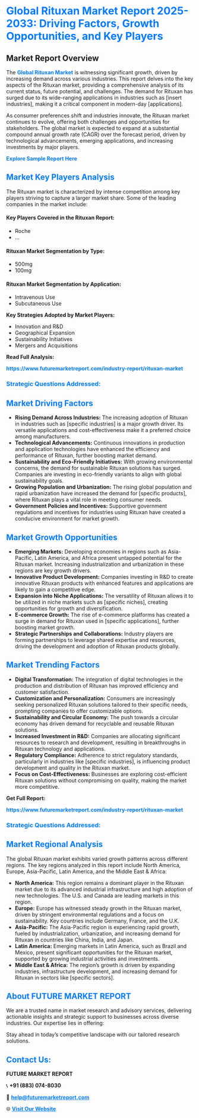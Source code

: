 <h1 style="color: #007BFF;">Global Rituxan Market Report 2025-2033: Driving Factors, Growth Opportunities, and Key Players</h1>

<section id="overview">
<h2>Market Report Overview</h2>
<p>The <a href="https://www.futuremarketreport.com/industry-report/rituxan-market" style="color: #007BFF; text-decoration: none;"><strong>Global Rituxan Market</strong></a> is witnessing significant growth, driven by increasing demand across various industries. This report delves into the key aspects of the Rituxan market, providing a comprehensive analysis of its current status, future potential, and challenges. The demand for Rituxan has surged due to its wide-ranging applications in industries such as [insert industries], making it a critical component in modern-day [applications].</p>
<p>As consumer preferences shift and industries innovate, the Rituxan market continues to evolve, offering both challenges and opportunities for stakeholders. The global market is expected to expand at a substantial compound annual growth rate (CAGR) over the forecast period, driven by technological advancements, emerging applications, and increasing investments by major players.</p>
</section>

<section id="overview">
<p><a href="https://www.futuremarketreport.com/request-sample/reportId=103094" style="color: #007BFF; text-decoration: none;"><strong>Explore Sample Report Here</strong></a></p>
</section>

<section id="key-players">
<h2 style="color: #007BFF;">Market Key Players Analysis</h2>
<p>The Rituxan market is characterized by intense competition among key players striving to capture a larger market share. Some of the leading companies in the market include:</p>
<h4>Key Players Covered in the Rituxan Report:</h4>
<ul><li>Roche</li><li>...</li></ul>
<h4>Rituxan Market Segmentation by Type:</h4>
<ul><li>500mg</li><li>100mg</li></ul>

<h4>Rituxan Market Segmentation by Application:</h4>
<ul><li>Intravenous Use</li><li>Subcutaneous Use</li></ul>
<p><strong>Key Strategies Adopted by Market Players:</strong></p>
<ul>
<li>Innovation and R&D</li>
<li>Geographical Expansion</li>
<li>Sustainability Initiatives</li>
<li>Mergers and Acquisitions</li>
</ul>
</section>

<section>
<p><strong>Read Full Analysis: </strong></p><a href="https://www.futuremarketreport.com/industry-report/rituxan-market" style="color: #007BFF; text-decoration: none;"><strong>https://www.futuremarketreport.com/industry-report/rituxan-market</strong></a>
<h3 style="color: #007BFF;">Strategic Questions Addressed:</h3>
</section>

<section id="driving-factors">
<h2 style="color: #007BFF;">Market Driving Factors</h2>
<ul>
<li><strong>Rising Demand Across Industries:</strong> The increasing adoption of Rituxan in industries such as [specific industries] is a major growth driver. Its versatile applications and cost-effectiveness make it a preferred choice among manufacturers.</li>
<li><strong>Technological Advancements:</strong> Continuous innovations in production and application technologies have enhanced the efficiency and performance of Rituxan, further boosting market demand.</li>
<li><strong>Sustainability and Eco-Friendly Initiatives:</strong> With growing environmental concerns, the demand for sustainable Rituxan solutions has surged. Companies are investing in eco-friendly variants to align with global sustainability goals.</li>
<li><strong>Growing Population and Urbanization:</strong> The rising global population and rapid urbanization have increased the demand for [specific products], where Rituxan plays a vital role in meeting consumer needs.</li>
<li><strong>Government Policies and Incentives:</strong> Supportive government regulations and incentives for industries using Rituxan have created a conducive environment for market growth.</li>
</ul>
</section>

<section id="growth-opportunities">
<h2 style="color: #007BFF;">Market Growth Opportunities</h2>
<ul>
<li><strong>Emerging Markets:</strong> Developing economies in regions such as Asia-Pacific, Latin America, and Africa present untapped potential for the Rituxan market. Increasing industrialization and urbanization in these regions are key growth drivers.</li>
<li><strong>Innovative Product Development:</strong> Companies investing in R&D to create innovative Rituxan products with enhanced features and applications are likely to gain a competitive edge.</li>
<li><strong>Expansion into Niche Applications:</strong> The versatility of Rituxan allows it to be utilized in niche markets such as [specific niches], creating opportunities for growth and diversification.</li>
<li><strong>E-commerce Growth:</strong> The rise of e-commerce platforms has created a surge in demand for Rituxan used in [specific applications], further boosting market growth.</li>
<li><strong>Strategic Partnerships and Collaborations:</strong> Industry players are forming partnerships to leverage shared expertise and resources, driving the development and adoption of Rituxan products globally.</li>
</ul>
</section>

<section id="trending-factors">
<h2 style="color: #007BFF;">Market Trending Factors</h2>
<ul>
<li><strong>Digital Transformation:</strong> The integration of digital technologies in the production and distribution of Rituxan has improved efficiency and customer satisfaction.</li>
<li><strong>Customization and Personalization:</strong> Consumers are increasingly seeking personalized Rituxan solutions tailored to their specific needs, prompting companies to offer customizable options.</li>
<li><strong>Sustainability and Circular Economy:</strong> The push towards a circular economy has driven demand for recyclable and reusable Rituxan solutions.</li>
<li><strong>Increased Investment in R&D:</strong> Companies are allocating significant resources to research and development, resulting in breakthroughs in Rituxan technology and applications.</li>
<li><strong>Regulatory Compliance:</strong> Adherence to strict regulatory standards, particularly in industries like [specific industries], is influencing product development and quality in the Rituxan market.</li>
<li><strong>Focus on Cost-Effectiveness:</strong> Businesses are exploring cost-efficient Rituxan solutions without compromising on quality, making the market more competitive.</li>
</ul>
</section>

<section>
<p><strong>Get Full Report: </strong></p><a href="https://www.futuremarketreport.com/industry-report/rituxan-market" style="color: #007BFF; text-decoration: none;"><strong>https://www.futuremarketreport.com/industry-report/rituxan-market</strong></a>
<h3 style="color: #007BFF;">Strategic Questions Addressed:</h3>
</section>


<section id="regional-analysis">
<h2 style="color: #007BFF;">Market Regional Analysis</h2>
<p>The global Rituxan market exhibits varied growth patterns across different regions. The key regions analyzed in this report include North America, Europe, Asia-Pacific, Latin America, and the Middle East & Africa:</p>
<ul>
<li><strong>North America:</strong> This region remains a dominant player in the Rituxan market due to its advanced industrial infrastructure and high adoption of new technologies. The U.S. and Canada are leading markets in this region.</li>
<li><strong>Europe:</strong> Europe has witnessed steady growth in the Rituxan market, driven by stringent environmental regulations and a focus on sustainability. Key countries include Germany, France, and the U.K.</li>
<li><strong>Asia-Pacific:</strong> The Asia-Pacific region is experiencing rapid growth, fueled by industrialization, urbanization, and increasing demand for Rituxan in countries like China, India, and Japan.</li>
<li><strong>Latin America:</strong> Emerging markets in Latin America, such as Brazil and Mexico, present significant opportunities for the Rituxan market, supported by growing industrial activities and investments.</li>
<li><strong>Middle East & Africa:</strong> The region’s growth is driven by expanding industries, infrastructure development, and increasing demand for Rituxan in sectors like [specific sectors].</li>
</ul>
</section>

<footer>
<h2 style="color: #007BFF;">About FUTURE MARKET REPORT</h2>
<p>We are a trusted name in market research and advisory services, delivering actionable insights and strategic support to businesses across diverse industries. Our expertise lies in offering:</p>

<p>Stay ahead in today’s competitive landscape with our tailored research solutions.</p>

<h2 style="color: #007BFF;">Contact Us:</h2>
<p><strong>FUTURE MARKET REPORT</strong></p>
<p>📞 <strong>+91 (883) 074-8030</strong></p>
<p>📧 <strong><a href="mailto:help@futuremarketreport.com" style="color: #007BFF;">help@futuremarketreport.com</a></strong></p>
<p>🌐 <strong><a href="https://www.futuremarketreport.com/" style="color: #007BFF;">Visit Our Website</a></strong></p>
</footer>